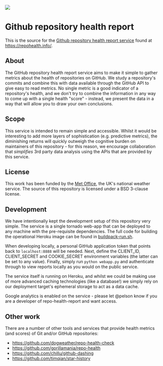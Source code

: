 ![](https://repo-health-report.herokuapp.com/static/img/heart.png)

# Github repository health report

This is the source for the [Github repository health report service](https://repohealth.info/) found at https://repohealth.info/.

## About

The GitHub repository health report service aims to make it simple to gather metrics about the health of repositories on GitHub.
We study a repository's commits and combine this with data available through the GitHub API to give easy to read metrics.
No single metric is a good indicator of a repository's health, and we don't try to combine the information in any way to come up with a single health "score" -
instead, we present the data in a way that will allow you to draw your own conclusions.

## Scope

This service is intended to remain simple and accessible.
Whilst it would be interesting to add more layers of sophistication (e.g. predictive metrics), the diminishing returns will quickly outweigh the cognitive
burden on maintainers of this repository - for this reason, we encourage collaboration that *simplifies* 3rd party data analysis using the APIs
that are provided by this service.

## License

This work has been funded by the [Met Office](https://www.metoffice.gov.uk/), the UK's national weather service.
The source of this repository is licensed under a BSD 3-clause license.

## Development

We have intentionally kept the development setup of this repository very simple.
The service is a single tornado web-app that can be deployed to any machine with the pre-requisite dependencies.
The full code for building the operational Heroku image can be found in [buildpack-run.sh](https://github.com/pelson/repo-health-report/blob/master/buildpack-run.sh).


When developing locally, a personal GitHub application token that points back to ```localhost:8888``` will be needed.
Next, define the CLIENT_ID, CLIENT_SECRET and COOKIE_SECRET environment variables (the latter can be set to any value).
Finally, simply run ``python webapp.py`` and authenticate through to view reports locally as you would on the public service.


The service itself is running on Heroku, and whilst we could be making use of more advanced caching technologies (like a database!) we
simply rely on our deployment target's ephemeral storage to act as a data cache.


Google analytics is enabled on the service - please let @pelson know if you are a developer of repo-health-report and want access.


## Other work

There are a number of other tools and services that provide health metrics (and scores) of Git and/or GitHub repositories:

 * https://github.com/dogweather/repo-health-check
 * https://github.com/gorillamania/repo-health
 * https://github.com/chillu/github-dashing
 * https://github.com/timqian/star-history
